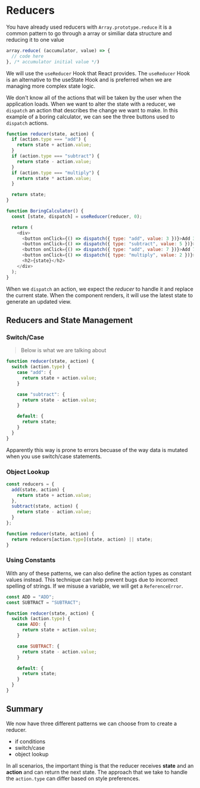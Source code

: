 <head>
  <link 
      rel="stylesheet" 
      type="text/css" 
      media="all" 
      href="../boilerplate/color.css"/>
  <link 
      rel="stylesheet" 
      type="text/css" 
      media="all" 
      href="../boilerplate/CSS.css"/>
  <link 
      href="https://fonts.googleapis.com/css?family=Fira+Mono:500&display=swap" 
      rel="stylesheet">

<style> 



</style>
</head>    

# Reducers 

You have already used reducers with `Array.prototype.reduce` it is a common pattern to go through a array or similiar data structure and reducing it to one value

```Javascript
array.reduce( (accumulator, value) => {
  // code here
}, /* accumulator initial value */)
```

We will use the `useReducer` Hook that React provides. The `useReducer` Hook is an alternative to the useState Hook and is preferred when we are managing more complex state logic.

We don't know all of the actions that will be taken by the user when the application loads. When we want to alter the state with a reducer, we `dispatch` an action that describes the change we want to make. In this example of a boring calculator, we can see the three buttons used to `dispatch` actions.

```Javascript
function reducer(state, action) {
  if (action.type === "add") {
    return state + action.value;
  }
  if (action.type === "subtract") {
    return state - action.value;
  }
  if (action.type === "multiply") {
    return state * action.value;
  }

  return state;
}

function BoringCalculator() {
  const [state, dispatch] = useReducer(reducer, 0);

  return (
    <div>
      <button onClick={() => dispatch({ type: "add", value: 3 })}>Add 3</button>
      <button onClick={() => dispatch({ type: "subtract", value: 5 })}> Subtract 5</button>
      <button onClick={() => dispatch({ type: "add", value: 7 })}>Add 7</button>
      <button onClick={() => dispatch({ type: "multiply", value: 2 })}>Multiply 2</button>
      <h2>{state}</h2>
    </div>
  );
}

```

When we `dispatch` an action, we expect the *reducer* to handle it and replace the current state. When the component renders, it will use the latest state to generate an updated view.

## Reducers and State Management 
### Switch/Case

>Below is what we are talking about
```js
function reducer(state, action) {
  switch (action.type) {
    case "add": {
      return state + action.value;
    }

    case "subtract": {
      return state - action.value;
    }

    default: {
      return state;
    }
  }
}

```
Apparently this way is prone to errors becuase of the way data is mutated when you use switch/case statements.

### Object Lookup

```js
const reducers = {
  add(state, action) {
    return state + action.value;
  },
  subtract(state, action) {
    return state - action.value;
  }
};

function reducer(state, action) {
  return reducers[action.type](state, action) || state;
}
```
### Using Constants

With any of these patterns, we can also define the action types as constant values instead. This technique can help prevent bugs due to incorrect spelling of strings. If we misuse a variable, we will get a `ReferenceError`.

```js
const ADD = "ADD";
const SUBTRACT = "SUBTRACT";

function reducer(state, action) {
  switch (action.type) {
    case ADD: {
      return state + action.value;
    }

    case SUBTRACT: {
      return state - action.value;
    }

    default: {
      return state;
    }
  }
}
```

## Summary

We now have three different patterns we can choose from to create a reducer.

  - if conditions
  - switch/case
  - object lookup

In all scenarios, the important thing is that the reducer receives **state** and an **action** and can return the next state. The approach that we take to handle the `action.type` can differ based on style preferences.